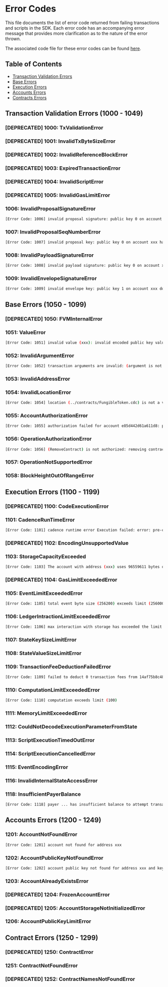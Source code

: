 # Error Codes

This file documents the list of error code returned from failing transactions and scripts in the SDK. Each error code has an accompanying error message that provides more clarification as to the nature of the error thrown. 

The associated code file for these error codes can be found [here](sdk/src/main/kotlin/org/onflow/flow/sdk/errors.kt).

## Table of Contents
- [Transaction Validation Errors](#transaction-validation-errors-1000---1049)
- [Base Errors](#base-errors-1050---1099)
- [Execution Errors](#execution-errors-1100---1199)
- [Accounts Errors](#accounts-errors-1200---1249)
- [Contracts Errors](#contract-errors-1250---1299)


## Transaction Validation Errors (1000 - 1049)

### [DEPRECATED] 1000: TxValidationError

### [DEPRECATED] 1001: InvalidTxByteSizeError

### [DEPRECATED] 1002: InvalidReferenceBlockError

### [DEPRECATED] 1003: ExpiredTransactionError

### [DEPRECATED] 1004: InvalidScriptError

### [DEPRECATED] 1005: InvalidGasLimitError

### 1006: InvalidProposalSignatureError
```bash
[Error Code: 1006] invalid proposal signature: public key 0 on account xxx does not have a valid signature: signature is not valid
```

### 1007: InvalidProposalSeqNumberError
```bash
[Error Code: 1007] invalid proposal key: public key 0 on account xxx has sequence number xxx, but given xxx
```

### 1008: InvalidPayloadSignatureError
```bash
[Error Code: 1008] invalid payload signature: public key 0 on account xxx does not have a valid signature: signature is not valid
```

### 1009: InvalidEnvelopeSignatureError
```bash
[Error Code: 1009] invalid envelope key: public key 1 on account xxx does not have a valid signature: signature is not valid
```

## Base Errors (1050 - 1099)

### [DEPRECATED] 1050: FVMInternalError

### 1051: ValueError
```bash
[Error Code: 1051] invalid value (xxx): invalid encoded public key value: rlp: expected input list for flow.runtimeAccountPublicKeyWrapper...
```

### 1052: InvalidArgumentError
```bash
[Error Code: 1052] transaction arguments are invalid: (argument is not json decodable: failed to decode value: runtime error: slice bounds out of range [:2] with length 0)
```

### 1053: InvalidAddressError

### 1054: InvalidLocationError
```bash
[Error Code: 1054] location (../contracts/FungibleToken.cdc) is not a valid location: expecting an AddressLocation, but other location types are passed ../contracts/FungibleToken.cdc
```

### 1055: AccountAuthorizationError
```bash
[Error Code: 1055] authorization failed for account e85d442d61a611d8: payer account does not have sufficient signatures (1 < 1000)
```

### 1056: OperationAuthorizationError
```bash
[Error Code: 1056] (RemoveContract) is not authorized: removing contracts requires authorization from specific accounts goroutine 5688834491 [running]:
```

### 1057: OperationNotSupportedError

### 1058: BlockHeightOutOfRangeError

## Execution Errors (1100 - 1199)

### [DEPRECATED] 1100: CodeExecutionError

### 1101: CadenceRunTimeError
```bash
[Error Code: 1101] cadence runtime error Execution failed: error: pre-condition failed: Amount withdrawn must be less than or equal than the balance of the Vault
```

### [DEPRECATED] 1102: EncodingUnsupportedValue

### 1103: StorageCapacityExceeded
```bash
[Error Code: 1103] The account with address (xxx) uses 96559611 bytes of storage which is over its capacity (96554500 bytes). Capacity can be increased by adding FLOW tokens to the account.
```

### [DEPRECATED] 1104: GasLimitExceededError

### 1105: EventLimitExceededError
```bash
[Error Code: 1105] total event byte size (256200) exceeds limit (256000)
```

### 1106: LedgerIntractionLimitExceededError
```bash
[Error Code: 1106] max interaction with storage has exceeded the limit (used: 20276498 bytes, limit 20000000 bytes)
```

### 1107: StateKeySizeLimitError

### 1108: StateValueSizeLimitError

### 1109: TransactionFeeDeductionFailedError
```bash
[Error Code: 1109] failed to deduct 0 transaction fees from 14af75b8c487333c: Execution failed: f919ee77447b7497.FlowFees:97:24
```

### 1110: ComputationLimitExceededError
```bash
[Error Code: 1110] computation exceeds limit (100)
```

### 1111: MemoryLimitExceededError

### 1112: CouldNotDecodeExecutionParameterFromState

### 1113: ScriptExecutionTimedOutError

### 1114: ScriptExecutionCancelledError

### 1115: EventEncodingError

### 1116: InvalidInternalStateAccessError

### 1118: InsufficientPayerBalance
```bash
[Error Code: 1118] payer ... has insufficient balance to attempt transaction execution (required balance: 0.00100000)
```

## Accounts Errors (1200 - 1249)

### 1201: AccountNotFoundError
```bash
[Error Code: 1201] account not found for address xxx
```

### 1202: AccountPublicKeyNotFoundError
```bash
[Error Code: 1202] account public key not found for address xxx and key index 3
```

### 1203: AccountAlreadyExistsError

### [DEPRECATED] 1204: FrozenAccountError

### [DEPRECATED] 1205: AccountStorageNotInitializedError

### 1206: AccountPublicKeyLimitError

## Contract Errors (1250 - 1299)

### [DEPRECATED] 1250: ContractError

### 1251: ContractNotFoundError

### [DEPRECATED] 1252: ContractNamesNotFoundError